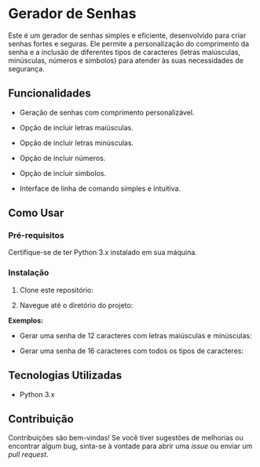 # Gerador de Senhas

Este é um gerador de senhas simples e eficiente, desenvolvido para criar senhas fortes e seguras. Ele permite a personalização do comprimento da senha e a inclusão de diferentes tipos de caracteres (letras maiúsculas, minúsculas, números e símbolos) para atender às suas necessidades de segurança.

## Funcionalidades

- Geração de senhas com comprimento personalizável.

- Opção de incluir letras maiúsculas.

- Opção de incluir letras minúsculas.

- Opção de incluir números.

- Opção de incluir símbolos.

- Interface de linha de comando simples e intuitiva.

## Como Usar

### Pré-requisitos

Certifique-se de ter Python 3.x instalado em sua máquina.

### Instalação

1. Clone este repositório:

1. Navegue até o diretório do projeto:

**Exemplos:**

- Gerar uma senha de 12 caracteres com letras maiúsculas e minúsculas:

- Gerar uma senha de 16 caracteres com todos os tipos de caracteres:

## Tecnologias Utilizadas

- Python 3.x

## Contribuição

Contribuições são bem-vindas! Se você tiver sugestões de melhorias ou encontrar algum bug, sinta-se à vontade para abrir uma *issue* ou enviar um *pull request*.

